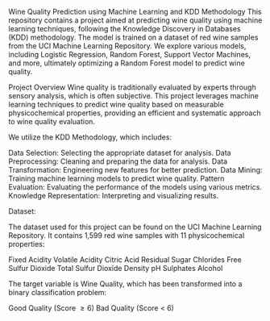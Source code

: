 Wine Quality Prediction using Machine Learning and KDD Methodology
This repository contains a project aimed at predicting wine quality using machine learning techniques, following the Knowledge Discovery in Databases (KDD) methodology. The model is trained on a dataset of red wine samples from the UCI Machine Learning Repository. We explore various models, including Logistic Regression, Random Forest, Support Vector Machines, and more, ultimately optimizing a Random Forest model to predict wine quality.

Project Overview
Wine quality is traditionally evaluated by experts through sensory analysis, which is often subjective. This project leverages machine learning techniques to predict wine quality based on measurable physicochemical properties, providing an efficient and systematic approach to wine quality evaluation.

We utilize the KDD Methodology, which includes:

Data Selection: Selecting the appropriate dataset for analysis.
Data Preprocessing: Cleaning and preparing the data for analysis.
Data Transformation: Engineering new features for better prediction.
Data Mining: Training machine learning models to predict wine quality.
Pattern Evaluation: Evaluating the performance of the models using various metrics.
Knowledge Representation: Interpreting and visualizing results.


Dataset:

The dataset used for this project can be found on the UCI Machine Learning Repository. It contains 1,599 red wine samples with 11 physicochemical properties:

Fixed Acidity
Volatile Acidity
Citric Acid
Residual Sugar
Chlorides
Free Sulfur Dioxide
Total Sulfur Dioxide
Density
pH
Sulphates
Alcohol

The target variable is Wine Quality, which has been transformed into a binary classification problem:

Good Quality (Score $\geq 6$)
Bad Quality (Score $<$ 6)
